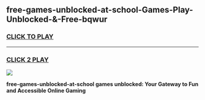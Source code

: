 
## free-games-unblocked-at-school-Games-Play-Unblocked-&-Free-bqwur
<h3>
<a href="https://premium76.site?title=free-games-unblocked-at-school&ref=24A">CLICK TO PLAY</a></h3>
<hr>

<h3>
<a href="https://premium76.site?title=free-games-unblocked-at-school&ref=24A">CLICK 2 PLAY</a>
  
</h3>

<a href="https://premium76.site?title=free-games-unblocked-at-school&ref=24A"><img src="https://clearcache.store/games.png"></a>


**free-games-unblocked-at-school games unblocked: Your Gateway to Fun and Accessible Online Gaming**
